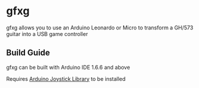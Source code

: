 # gfxg  

gfxg allows you to use an Arduino Leonardo or Micro to transform a GH/573 guitar into a USB game controller

## Build Guide

gfxg can be built with Arduino IDE 1.6.6 and above  

Requires [Arduino Joystick Library](https://github.com/MHeironimus/ArduinoJoystickLibrary) to be installed





